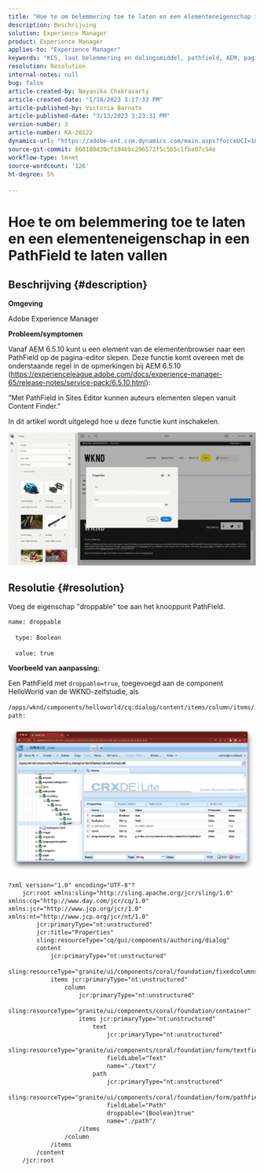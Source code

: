 ```yaml
---
title: "Hoe te om belemmering toe te laten en een elementeneigenschap in een PathField te laten vallen"
description: Beschrijving
solution: Experience Manager
product: Experience Manager
applies-to: "Experience Manager"
keywords: "KCS, laat belemmering en dalingsmiddel, pathfield, AEM, paginaredacteur toe"
resolution: Resolution
internal-notes: null
bug: false
article-created-by: Nayanika Chakravarty
article-created-date: "1/18/2023 3:17:33 PM"
article-published-by: Victoria Barnato
article-published-date: "3/13/2023 3:23:31 PM"
version-number: 3
article-number: KA-20122
dynamics-url: "https://adobe-ent.crm.dynamics.com/main.aspx?forceUCI=1&pagetype=entityrecord&etn=knowledgearticle&id=ac3fab38-4397-ed11-aad1-6045bd006b4b"
source-git-commit: 860180d30cf104bbc296572f5c5b5c1fba07c54e
workflow-type: tm+mt
source-wordcount: '126'
ht-degree: 5%

---
```


# Hoe te om belemmering toe te laten en een elementeneigenschap in een PathField te laten vallen

## Beschrijving {#description}


<b>Omgeving</b>

Adobe Experience Manager

<b>Probleem/symptomen</b>

Vanaf AEM 6.5.10 kunt u een element van de elementenbrowser naar een PathField op de pagina-editor slepen. Deze functie komt overeen met de onderstaande regel in de opmerkingen bij AEM 6.5.10 (https://experienceleague.adobe.com/docs/experience-manager-65/release-notes/service-pack/6.5.10.html):

&quot;Met PathField in Sites Editor kunnen auteurs elementen slepen vanuit Content Finder.&quot;

In dit artikel wordt uitgelegd hoe u deze functie kunt inschakelen.

![](assets/___b33fab38-4397-ed11-aad1-6045bd006b4b___.gif)


## Resolutie {#resolution}


Voeg de eigenschap &quot;droppable&quot; toe aan het knooppunt PathField.


```
name: droppable

  type: Boolean

  value: true
```


<b>Voorbeeld van aanpassing:</b>

Een PathField met `droppable=true`, toegevoegd aan de component HelloWorld van de WKND-zelfstudie, als

`/apps/wknd/components/helloworld/cq:dialog/content/items/column/items/path:`

![](assets/6106400f-2b07-ed11-82e4-00224808e483.png)


```
?xml version="1.0" encoding="UTF-8"?
    jcr:root xmlns:sling="http://sling.apache.org/jcr/sling/1.0" xmlns:cq="http://www.day.com/jcr/cq/1.0" xmlns:jcr="http://www.jcp.org/jcr/1.0" xmlns:nt="http://www.jcp.org/jcr/nt/1.0"
        jcr:primaryType="nt:unstructured"
        jcr:title="Properties"
        sling:resourceType="cq/gui/components/authoring/dialog"
        content
            jcr:primaryType="nt:unstructured"
            sling:resourceType="granite/ui/components/coral/foundation/fixedcolumns"
            items jcr:primaryType="nt:unstructured"
                column
                    jcr:primaryType="nt:unstructured"
                    sling:resourceType="granite/ui/components/coral/foundation/container"
                    items jcr:primaryType="nt:unstructured"
                        text
                            jcr:primaryType="nt:unstructured"
                            sling:resourceType="granite/ui/components/coral/foundation/form/textfield"
                            fieldLabel="Text"
                            name="./text"/
                        path
                            jcr:primaryType="nt:unstructured"
                            sling:resourceType="granite/ui/components/coral/foundation/form/pathfield"
                            fieldLabel="Path"
                            droppable="{Boolean}true"
                            name="./path"/
                    /items
                /column
            /items
        /content
    /jcr:root
```
